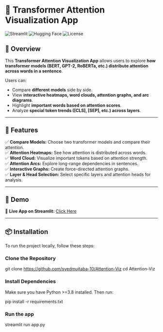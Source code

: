 # 🧠 Transformer Attention Visualization App

![Streamlit](https://img.shields.io/badge/Made%20With-Streamlit-red?style=flat-square)
![Hugging Face](https://img.shields.io/badge/Powered%20By-Hugging%20Face-yellow?style=flat-square)
![License](https://img.shields.io/badge/License-MIT-blue?style=flat-square)

## 🚀 Overview
This **Transformer Attention Visualization App** allows users to explore **how transformer models (BERT, GPT-2, RoBERTa, etc.) distribute attention across words in a sentence**.

Users can:
- Compare **different models** side by side.
- View **interactive heatmaps, word clouds, attention graphs, and arc diagrams**.
- Highlight **important words based on attention scores**.
- Analyze **special token trends ([CLS], [SEP], etc.) across layers**.

---

## 🎯 Features
✅ **Compare Models:** Choose two transformer models and compare their attention.  
✅ **Attention Heatmaps:** See how attention is distributed across words.  
✅ **Word Cloud:** Visualize important tokens based on attention strength.  
✅ **Attention Arcs:** Explore long-range dependencies in sentences.  
✅ **Interactive Graphs:** Create force-directed attention graphs.  
✅ **Layer & Head Selection:** Select specific layers and attention heads for analysis.  

---

## 🎥 Demo
🚀 **Live App on Streamlit:** [Click Here](https://attentionviz.streamlit.app/)  


---

## 📦 Installation
To run the project locally, follow these steps:

### Clone the Repository

git clone https://github.com/syedmujtaba-10/Attention-Viz
cd Attention-Viz

### Install Dependencies
Make sure you have Python >=3.8 installed. Then run:

pip install -r requirements.txt

### Run the app

streamlit run app.py
